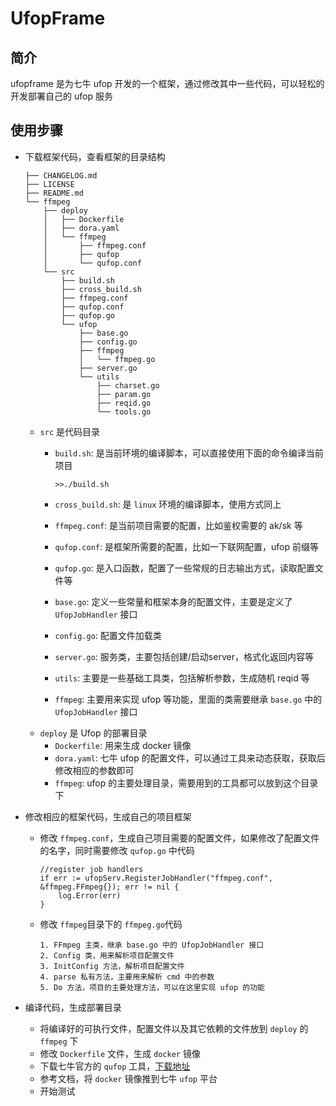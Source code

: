 # UfopFrame

## 简介
ufopframe 是为七牛 ufop 开发的一个框架，通过修改其中一些代码，可以轻松的开发部署自己的 ufop 服务

## 使用步骤
* 下载框架代码，查看框架的目录结构
	
	```
	├── CHANGELOG.md
	├── LICENSE
	├── README.md
	└── ffmpeg
	    ├── deploy
	    │   ├── Dockerfile
	    │   ├── dora.yaml
	    │   └── ffmpeg
	    │       ├── ffmpeg.conf
	    │       ├── qufop
	    │       └── qufop.conf
	    └── src
	        ├── build.sh
	        ├── cross_build.sh
	        ├── ffmpeg.conf
	        ├── qufop.conf
	        ├── qufop.go
	        └── ufop
	            ├── base.go
	            ├── config.go
	            ├── ffmpeg
	            │   └── ffmpeg.go
	            ├── server.go
	            └── utils
	                ├── charset.go
	                ├── param.go
	                ├── reqid.go
	                └── tools.go
	```	
	
	* ``src`` 是代码目录
		* ``build.sh``: 是当前环境的编译脚本，可以直接使用下面的命令编译当前项目
		
			```
			>>./build.sh
			```
			 
		* ``cross_build.sh``: 是 ``linux`` 环境的编译脚本，使用方式同上
		* ``ffmpeg.conf``: 是当前项目需要的配置，比如鉴权需要的 ak/sk 等
		* ``qufop.conf``: 是框架所需要的配置，比如一下联网配置，ufop 前缀等
		* ``qufop.go``: 是入口函数，配置了一些常规的日志输出方式，读取配置文件等
		* ``base.go``: 定义一些常量和框架本身的配置文件，主要是定义了 ``UfopJobHandler`` 接口
		* ``config.go``: 配置文件加载类 
		* ``server.go``: 服务类，主要包括创建/启动server，格式化返回内容等
		* ``utils``: 主要是一些基础工具类，包括解析参数，生成随机 reqid 等
		* ``ffmpeg``: 主要用来实现 ufop 等功能，里面的类需要继承 ``base.go`` 中的 ``UfopJobHandler`` 接口
	* ``deploy`` 是 Ufop 的部署目录
		* ``Dockerfile``: 用来生成 docker 镜像
		* ``dora.yaml``: 七牛 ufop 的配置文件，可以通过工具来动态获取，获取后修改相应的参数即可
		* ``ffmpeg``: ufop 的主要处理目录，需要用到的工具都可以放到这个目录下

* 修改相应的框架代码，生成自己的项目框架
	* 修改 `ffmpeg.conf`，生成自己项目需要的配置文件，如果修改了配置文件的名字，同时需要修改 `qufop.go` 中代码
		
		```
		//register job handlers
		if err := ufopServ.RegisterJobHandler("ffmpeg.conf", &ffmpeg.FFmpeg{}); err != nil {
			log.Error(err)
		}
		```
		
	* 修改 ``ffmpeg``目录下的 ``ffmpeg.go``代码
	
		```
		1. FFmpeg 主类，继承 base.go 中的 UfopJobHandler 接口
		2. Config 类，用来解析项目配置文件
		3. InitConfig 方法，解析项目配置文件
		4. parse 私有方法，主要用来解析 cmd 中的参数
		5. Do 方法，项目的主要处理方法，可以在这里实现 ufop 的功能
		```
* 编译代码，生成部署目录
	* 将编译好的可执行文件，配置文件以及其它依赖的文件放到 `deploy` 的 `ffmpeg` 下
	* 修改 `Dockerfile` 文件，生成 `docker` 镜像
	* 下载七牛官方的 `qufop` 工具，[下载地址](https://developer.qiniu.com/dora/tools/1222/qdoractl)
	* 参考文档，将 `docker` 镜像推到七牛 `ufop` 平台
	* 开始测试